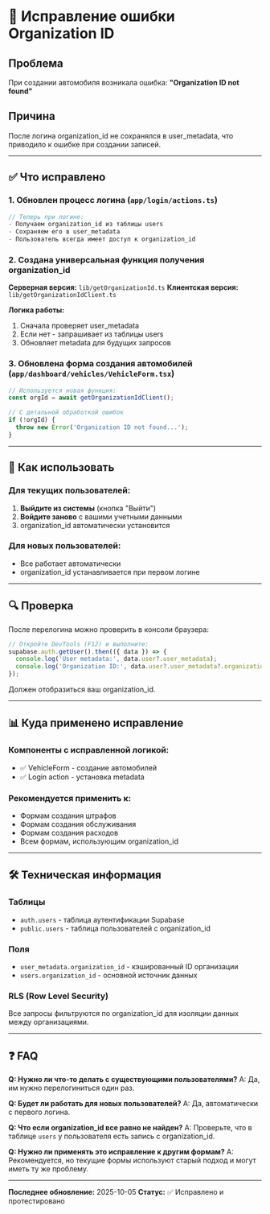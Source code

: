 # 🔧 Исправление ошибки Organization ID

## Проблема
При создании автомобиля возникала ошибка: **"Organization ID not found"**

## Причина
После логина organization_id не сохранялся в user_metadata, что приводило к ошибке при создании записей.

---

## ✅ Что исправлено

### 1. Обновлен процесс логина (`app/login/actions.ts`)
```typescript
// Теперь при логине:
- Получаем organization_id из таблицы users
- Сохраняем его в user_metadata
- Пользователь всегда имеет доступ к organization_id
```

### 2. Создана универсальная функция получения organization_id

**Серверная версия:** `lib/getOrganizationId.ts`
**Клиентская версия:** `lib/getOrganizationIdClient.ts`

**Логика работы:**
1. Сначала проверяет user_metadata
2. Если нет - запрашивает из таблицы users
3. Обновляет metadata для будущих запросов

### 3. Обновлена форма создания автомобилей (`app/dashboard/vehicles/VehicleForm.tsx`)
```typescript
// Используется новая функция:
const orgId = await getOrganizationIdClient();

// С детальной обработкой ошибок
if (!orgId) {
  throw new Error('Organization ID not found...');
}
```

---

## 🚀 Как использовать

### Для текущих пользователей:

1. **Выйдите из системы** (кнопка "Выйти")
2. **Войдите заново** с вашими учетными данными
3. organization_id автоматически установится

### Для новых пользователей:

- Все работает автоматически
- organization_id устанавливается при первом логине

---

## 🔍 Проверка

После перелогина можно проверить в консоли браузера:

```javascript
// Откройте DevTools (F12) и выполните:
supabase.auth.getUser().then(({ data }) => {
  console.log('User metadata:', data.user?.user_metadata);
  console.log('Organization ID:', data.user?.user_metadata?.organization_id);
});
```

Должен отобразиться ваш organization_id.

---

## 📊 Куда применено исправление

### Компоненты с исправленной логикой:
- ✅ VehicleForm - создание автомобилей
- ✅ Login action - установка metadata

### Рекомендуется применить к:
- Формам создания штрафов
- Формам создания обслуживания
- Формам создания расходов
- Всем формам, использующим organization_id

---

## 🛠️ Техническая информация

### Таблицы
- `auth.users` - таблица аутентификации Supabase
- `public.users` - таблица пользователей с organization_id

### Поля
- `user_metadata.organization_id` - кэшированный ID организации
- `users.organization_id` - основной источник данных

### RLS (Row Level Security)
Все запросы фильтруются по organization_id для изоляции данных между организациями.

---

## ❓ FAQ

**Q: Нужно ли что-то делать с существующими пользователями?**
A: Да, им нужно перелогиниться один раз.

**Q: Будет ли работать для новых пользователей?**
A: Да, автоматически с первого логина.

**Q: Что если organization_id все равно не найден?**
A: Проверьте, что в таблице `users` у пользователя есть запись с organization_id.

**Q: Нужно ли применять это исправление к другим формам?**
A: Рекомендуется, но текущие формы используют старый подход и могут иметь ту же проблему.

---

**Последнее обновление:** 2025-10-05
**Статус:** ✅ Исправлено и протестировано
